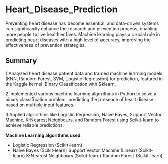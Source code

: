 # Heart_Disease_Prediction

Preventing heart disease has become essential, and data-driven systems can significantly enhance the research and prevention process, enabling more people to live healthier lives. Machine learning plays a crucial role in predicting heart diseases with a high level of accuracy, improving the effectiveness of prevention strategies.

## Summary

1.Analyzed heart disease patient data and trained machine learning models (KNN, Random Forest, SVM, Logistic Regression) for prediction, featured in the Kaggle kernel 'Binary Classification with Sklearn.

2.Implemented various machine learning algorithms in Python to solve a binary classification problem, predicting the presence of heart disease based on multiple input features.  

3.Applied algorithms like Logistic Regression, Naive Bayes, Support Vector Machine, K-Nearest Neighbours, and Random Forest using Scikit-learn to achieve reliable predictions.

**Machine Learning algorithms used**:
+ Logistic Regression (Scikit-learn)
+ Naive Bayes (Scikit-learn)
Support Vector Machine (Linear) (Scikit-learn)
K-Nearest Neighbours (Scikit-learn)
Random Forest (Scikit-learn)

